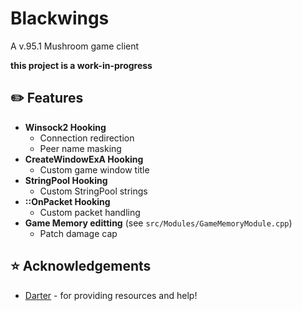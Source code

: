 # Blackwings
A v.95.1 Mushroom game client

**this project is a work-in-progress**

## ✏️ Features
* **Winsock2 Hooking**
  * Connection redirection
  * Peer name masking
* **CreateWindowExA Hooking**
  * Custom game window title
* **StringPool Hooking**
  * Custom StringPool strings
* **::OnPacket Hooking**
  * Custom packet handling
* **Game Memory editting** (see `src/Modules/GameMemoryModule.cpp`)
  * Patch damage cap

## ⭐️ Acknowledgements
* [Darter](https://github.com/RajanGrewal) - for providing resources and help!
